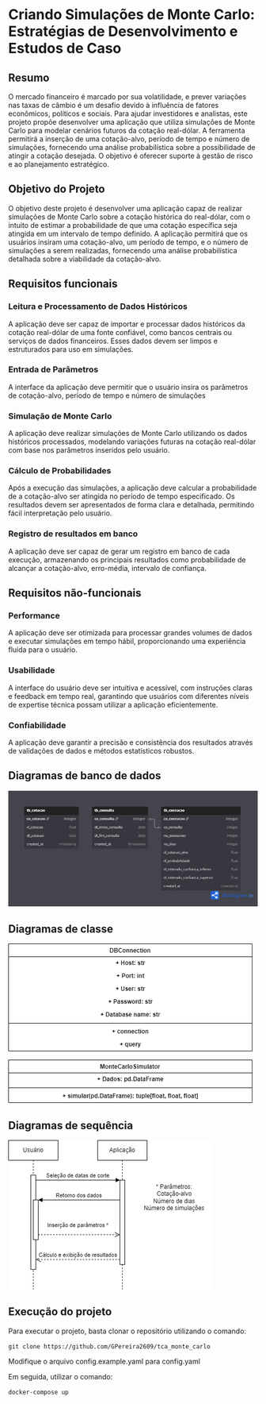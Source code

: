 # Criando Simulações de Monte Carlo: Estratégias de Desenvolvimento e Estudos de Caso


## Resumo

O mercado financeiro é marcado por sua volatilidade, e prever variações nas taxas de câmbio é um desafio devido à influência de fatores econômicos, políticos e sociais. Para ajudar investidores e analistas, este projeto propõe desenvolver uma aplicação que utiliza simulações de Monte Carlo para modelar cenários futuros da cotação real-dólar. A ferramenta permitirá a inserção de uma cotação-alvo, período de tempo e número de simulações, fornecendo uma análise probabilística sobre a possibilidade de atingir a cotação desejada. O objetivo é oferecer suporte à gestão de risco e ao planejamento estratégico.


## Objetivo do Projeto

O objetivo deste projeto é desenvolver uma aplicação capaz de realizar simulações de Monte Carlo sobre a cotação histórica do real-dólar, com o intuito de estimar a probabilidade de que uma cotação específica seja atingida em um intervalo de tempo definido. A aplicação permitirá que os usuários insiram uma cotação-alvo, um período de tempo, e o número de simulações a serem realizadas, fornecendo uma análise probabilística detalhada sobre a viabilidade da cotação-alvo.


## Requisitos funcionais 

### Leitura e Processamento de Dados Históricos
A aplicação deve ser capaz de importar e processar dados históricos da cotação real-dólar de uma fonte confiável, como bancos centrais ou serviços de dados financeiros. Esses dados devem ser limpos e estruturados para uso em simulações.

### Entrada de Parâmetros
A interface da aplicação deve permitir que o usuário insira os parâmetros de cotação-alvo, período de tempo e número de simulações

### Simulação de Monte Carlo
A aplicação deve realizar simulações de Monte Carlo utilizando os dados históricos processados, modelando variações futuras na cotação real-dólar com base nos parâmetros inseridos pelo usuário.

### Cálculo de Probabilidades
Após a execução das simulações, a aplicação deve calcular a probabilidade de a cotação-alvo ser atingida no período de tempo especificado. Os resultados devem ser apresentados de forma clara e detalhada, permitindo fácil interpretação pelo usuário.

### Registro de resultados em banco
A aplicação deve ser capaz de gerar um registro em banco de cada execução, armazenando os principais resultados como probabilidade de alcançar a cotação-alvo, erro-média, intervalo de confiança.


## Requisitos não-funcionais 

### Performance
A aplicação deve ser otimizada para processar grandes volumes de dados e executar simulações em tempo hábil, proporcionando uma experiência fluida para o usuário.
### Usabilidade
A interface do usuário deve ser intuitiva e acessível, com instruções claras e feedback em tempo real, garantindo que usuários com diferentes níveis de expertise técnica possam utilizar a aplicação eficientemente.
### Confiabilidade
A aplicação deve garantir a precisão e consistência dos resultados através de validações de dados e métodos estatísticos robustos.


## Diagramas de banco de dados

![Diagrama das tabelas de banco de dados](diagrams/diagrama%20de%20banco.png)


## Diagramas de classe

![Diagrama da classe DBConnection](diagrams/diagrama%20conexao.png)

![Diagrama da classe MonteCarloSimulator](diagrams/diagrama%20simulador.png)


## Diagramas de sequência

![Diagrama do fluxo da aplicação](diagrams/diagrama%20de%20sequencia.png)


## Execução do projeto

Para executar o projeto, basta clonar o repositório utilizando o comando:
```
git clone https://github.com/GPereira2609/tca_monte_carlo
```

Modifique o arquivo config.example.yaml para config.yaml

Em seguida, utilizar o comando:
```
docker-compose up
```
